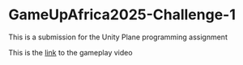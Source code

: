 # GameUpAfrica2025-Challenge-1
This is a submission for the Unity Plane programming assignment

This is the [link](https://drive.google.com/file/d/1_qCrzt42ZIGRIxqx8uHjHb_RqnLjVSE-/view?usp=sharing) to the gameplay video
